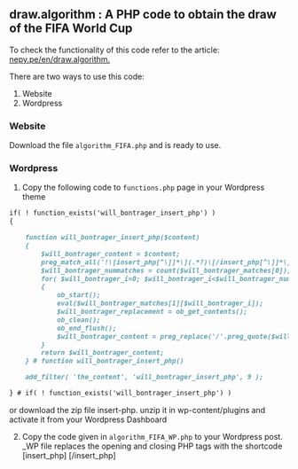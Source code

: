 ## draw.algorithm : A PHP code to obtain the draw of the FIFA World Cup
To check the functionality of this code refer to the article: [nepy.pe/en/draw.algorithm.](http://www.nepy.pe/en/programming/algorithm-in-php-to-set-the-fifa-world-cup-draw/) 

There are two ways to use this code:
1. Website
2. Wordpress

### Website

Download the file `algorithm_FIFA.php` and is ready to use.

### Wordpress

1. Copy the following code to `functions.php` page in your Wordpress theme
```markdown
if( ! function_exists('will_bontrager_insert_php') )
{

	function will_bontrager_insert_php($content)
	{
		$will_bontrager_content = $content;
		preg_match_all('!\[insert_php[^\]]*\](.*?)\[/insert_php[^\]]*\]!is',$will_bontrager_content,$will_bontrager_matches);
		$will_bontrager_nummatches = count($will_bontrager_matches[0]);
		for( $will_bontrager_i=0; $will_bontrager_i<$will_bontrager_nummatches; $will_bontrager_i++ )
		{
			ob_start();
			eval($will_bontrager_matches[1][$will_bontrager_i]);
			$will_bontrager_replacement = ob_get_contents();
			ob_clean();
			ob_end_flush();
			$will_bontrager_content = preg_replace('/'.preg_quote($will_bontrager_matches[0][$will_bontrager_i],'/').'/',$will_bontrager_replacement,$will_bontrager_content,1);
		}
		return $will_bontrager_content;
	} # function will_bontrager_insert_php()

	add_filter( 'the_content', 'will_bontrager_insert_php', 9 );

} # if( ! function_exists('will_bontrager_insert_php') )
```
or download the zip file insert-php. unzip it in wp-content/plugins and activate it from your Wordpress Dashboard

2. Copy the code given in `algorithm_FIFA_WP.php` to your Wordpress post. _WP file replaces the opening and closing PHP tags with the shortcode [insert_php] [/insert_php] 

